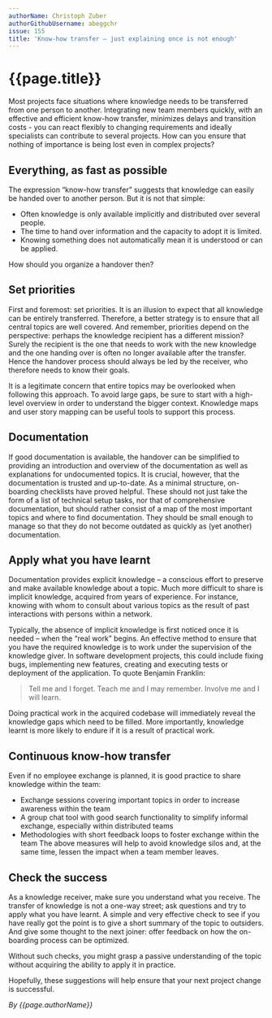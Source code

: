 ```yaml
---
authorName: Christoph Zuber
authorGithubUsername: abeggchr
issue: 155
title: 'Know-how transfer – just explaining once is not enough'
---
```

# {{page.title}}

Most projects face situations where knowledge needs to be transferred from one person to another. Integrating new team members quickly, with an effective and efficient know-how transfer, minimizes delays and transition costs - you can react flexibly to changing requirements and ideally specialists can contribute to several projects. How can you ensure that nothing of importance is being lost even in complex projects?

## Everything, as fast as possible

The expression “know-how transfer” suggests that knowledge can easily be handed over to another person. But it is not that simple:
* Often knowledge is only available implicitly and distributed over several people.
* The time to hand over information and the capacity to adopt it is limited.
* Knowing something does not automatically mean it is understood or can be applied.
 
How should you organize a handover then? 

## Set priorities

First and foremost: set priorities. It is an illusion to expect that all knowledge can be entirely transferred. Therefore, a better strategy is to ensure that all central topics are well covered. And remember, priorities depend on the perspective: perhaps the knowledge recipient has a different mission? Surely the recipient is the one that needs to work with the new knowledge and the one handing over is often no longer available after the transfer. Hence the handover process should always be led by the receiver, who therefore needs to know their goals. 

It is a legitimate concern that entire topics may be overlooked when following this approach. To avoid large gaps, be sure to start with a high-level overview in order to understand the bigger context. Knowledge maps and user story mapping can be useful tools to support this process.

## Documentation

If good documentation is available, the handover can be simplified to providing an introduction and overview of the documentation as well as explanations for undocumented topics. It is crucial, however, that the documentation is trusted and up-to-date. As a minimal structure, on-boarding checklists have proved helpful. These should not just take the form of a list of technical setup tasks, nor that of comprehensive documentation, but should rather consist of a map of the most important topics and where to find documentation. They should be small enough to manage so that they do not become outdated as quickly as (yet another) documentation.

## Apply what you have learnt

Documentation provides explicit knowledge – a conscious effort to preserve and make available knowledge about a topic.  Much more difficult to share is implicit knowledge, acquired from years of experience.  For instance, knowing with whom to consult about various topics as the result of past interactions with persons within a network.

Typically, the absence of implicit knowledge is first noticed once it is needed – when the “real work” begins. An effective method to ensure that you have the required knowledge is to work under the supervision of the knowledge giver. In software development projects, this could include fixing bugs, implementing new features, creating and executing tests or deployment of the application. To quote Benjamin Franklin:

> Tell me and I forget. Teach me and I may remember. Involve me and I will learn.

Doing practical work in the acquired codebase will immediately reveal the knowledge gaps which need to be filled.  More importantly, knowledge learnt is more likely to endure if it is a result of practical work.

## Continuous know-how transfer

Even if no employee exchange is planned, it is good practice to share knowledge within the team:
* Exchange sessions covering important topics in order to increase awareness within the team
* A group chat tool with good search functionality to simplify informal exchange, especially within distributed teams
* Methodologies with short feedback loops to foster exchange within the team
The above measures will help to avoid knowledge silos and, at the same time, lessen the impact when a team member leaves.

## Check the success

As a knowledge receiver, make sure you understand what you receive. The transfer of knowledge is not a one-way street; ask questions and try to apply what you have learnt. A simple and very effective check to see if you have really got the point is to give a short summary of the topic to outsiders. And give some thought to the next joiner: offer feedback on how the on-boarding process can be optimized.

Without such checks, you might grasp a passive understanding of the topic without acquiring the ability to apply it in practice.

Hopefully, these suggestions will help ensure that your next project change is successful.

*By {{page.authorName}}*
